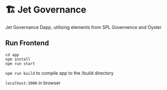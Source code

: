 # 🏗 Jet Governance
Jet Governance Dapp, utilising elements from SPL Governence and Oyster

## Run Frontend

```
cd app
npm install
npm run start
```

`npm run build` to compile app to the /build directory

`localhost:3000` in browser